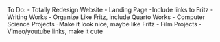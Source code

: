 To Do:
	- Totally Redesign Website
		- Landing Page
			-Include links to Fritz
		- Writing Works
			- Organize Like Fritz, include Quarto Works
		- Computer Science Projects
			-Make it look nice, maybe like Fritz
		- Film Projects
			- Vimeo/youtube links, make it cute
		
